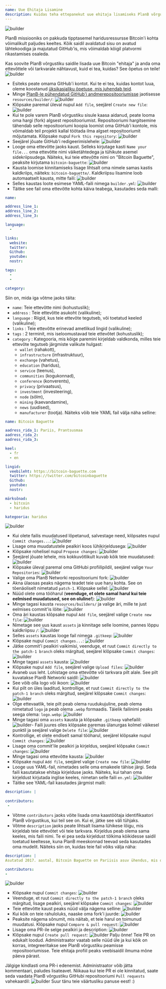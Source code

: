 ```yaml
---
name: Uue Ehitaja Lisamine
description: Kuidas teha ettepanekut uue ehitaja lisamiseks PlanB võrgustikku?
---
```

![builder](assets/cover.webp)

PlanB missiooniks on pakkuda tipptasemel haridusressursse Bitcoin'i kohta võimalikult paljudes keeltes. Kõik saidil avaldatud sisu on avatud lähtekoodiga ja majutatud GitHub'is, mis võimaldab kõigil platvormi rikastamises osaleda.

Kas soovite PlanB võrgustiku saidile lisada uue Bitcoin "ehitaja" ja anda oma ettevõttele või tarkvarale nähtavust, kuid ei tea, kuidas? See õpetus on teile!
![builder](assets/01.webp)
- Esiteks peate omama GitHub'i kontot. Kui te ei tea, kuidas kontot luua, oleme koostanud [üksikasjaliku õpetuse, mis juhendab teid](https://planb.network/tutorials/contribution/others/create-github-account-a75fc39d-f0d0-44dc-9cd5-cd94aee0c07c).
- Minge [PlanB-le pühendatud GitHub'i andmerepositooriumisse](https://github.com/PlanB-Network/bitcoin-educational-content/tree/dev/resources/builders) jaotisesse `resources/builder/`:
![builder](assets/02.webp)
- Klõpsake paremal üleval nupul `Add file`, seejärel `Create new file`:
![builder](assets/03.webp)
- Kui te pole varem PlanB võrgustiku sisule kaasa aidanud, peate looma oma hargi (fork) algsest repositooriumist. Repositooriumi hargitsemine tähendab selle repositooriumi koopia loomist oma GitHub'i kontole, mis võimaldab teil projekti kallal töötada ilma algset repositooriumit mõjutamata. Klõpsake nupul `Fork this repository`:
![builder](assets/04.webp)
- Seejärel jõuate GitHub'i redigeerimislehele:
![builder](assets/05.webp)
- Looge oma ettevõtte jaoks kaust. Selleks kirjutage kasti `Name your file...` oma ettevõtte nimi väiketähtedega ja tühikute asemel sidekriipsudega. Näiteks, kui teie ettevõtte nimi on "Bitcoin Baguette", peaksite kirjutama `bitcoin-baguette`:
![builder](assets/06.webp)
- Kausta loomise kinnitamiseks lisage lihtsalt oma nimele samas kastis kaldkriips, näiteks: `bitcoin-baguette/`. Kaldkriipsu lisamine loob automaatselt kausta, mitte faili:
![builder](assets/07.webp)
- Selles kaustas loote esimese YAML-faili nimega `builder.yml`:
![builder](assets/08.webp)
- Täitke see fail oma ettevõtte kohta käiva teabega, kasutades seda malli:

```yaml
name:

address_line_1:
address_line_2:
address_line_3: 

language:
  - 

links:
  website:
  twitter:
  Github:
  youtube:
  nostr:

tags:
  - 
  - 

category:
```

Siin on, mida iga võtme jaoks täita:
- `name`: Teie ettevõtte nimi (kohustuslik);
- `address` : Teie ettevõtte asukoht (valikuline);
- `language` : Riigid, kus teie ettevõte tegutseb, või toetatud keeled (valikuline);
- `links` : Teie ettevõtte erinevad ametlikud lingid (valikuline);
- `tags` : 2 terminit, mis iseloomustavad teie ettevõtet (kohustuslik);
- `category` : Kategooria, mis kõige paremini kirjeldab valdkonda, milles teie ettevõte tegutseb järgmiste valikute hulgast:
	- `wallet` (rahakott),
	- `infrastructure` (infrastruktuur),
	- `exchange` (vahetus),
	- `education` (haridus),
	- `service` (teenus),
	- `communities` (kogukonnad),
	- `conference` (konverents),
	- `privacy` (privaatsus),
	- `investment` (investeering),
	- `node` (sõlm),
	- `mining` (kaevandamine),
	- `news` (uudised),
	- `manufacturer` (tootja).
Näiteks võib teie YAML fail välja näha selline:
```yaml
name: Bitcoin Baguette

aadress_rida_1: Pariis, Prantsusmaa
aadress_rida_2:
aadress_rida_3: 

keel:
  - fr
  - en

lingid:
  veebileht: https://bitcoin-baguette.com
  twitter: https://twitter.com/bitcoinbaguette
  Github:
  youtube:
  nostr:

märksõnad:
  - bitcoin
  - haridus

kategooria: haridus
```

![builder](assets/09.webp)
- Kui olete failis muudatused lõpetanud, salvestage need, klõpsates nupul `Commit changes...`:
![builder](assets/10.webp)
- Lisage oma muudatustele pealkiri koos lühikirjeldusega:
![builder](assets/11.webp)
- Klõpsake rohelisel nupul `Propose changes`:
![builder](assets/12.webp)
- Seejärel jõuate lehele, mis kokkuvõtlikult kuvab kõik teie muudatused:
![builder](assets/13.webp)
- Klõpsake üleval paremal oma GitHubi profiilipildil, seejärel valige `Your Repositories`:
![builder](assets/14.webp)
- Valige oma PlanB Networki repositooriumi fork:
![builder](assets/15.webp)
- Akna ülaosas peaks nägema teadet teie uue haru kohta. See on tõenäoliselt nimetatud `patch-1`. Klõpsake sellel:
![builder](assets/16.webp)
- Nüüd olete oma tööharul (**veenduge, et olete samal harul kui teie eelmised muudatused, see on oluline!**):
![builder](assets/17.webp)
- Minge tagasi kausta `resources/builders/` ja valige äri, mille te just eelmises commit'is lõite:
![builder](assets/18.webp)
- Oma äri kaustas klõpsake nupul `Add file`, seejärel valige `Create new file`:
![builder](assets/19.webp)
- Nimetage see uus kaust `assets` ja kinnitage selle loomine, pannes lõppu kaldkriipsu `/`:
![builder](assets/20.webp)
- Selles `assets` kaustas looge fail nimega `.gitkeep`:
![builder](assets/21.webp)
- Klõpsake nupul `Commit changes...`:
![builder](assets/22.webp)
- Jätke commit'i pealkiri vaikimisi, veenduge, et ruut `Commit directly to the patch-1 branch` oleks märgitud, seejärel klõpsake `Commit changes`: ![builder](assets/23.webp)
- Minge tagasi `assets` kausta:
![builder](assets/24.webp)
- Klõpsake nupul `Add file`, seejärel valige `Upload files`:
![builder](assets/25.webp)
- Avaneb uus leht. Lohistage oma ettevõtte või tarkvara pilt alale. See pilt kuvatakse PlanB Networki saidil:
![builder](assets/26.webp)
- See võib olla logo või ikoon:
![builder](assets/27.webp)
- Kui pilt on üles laaditud, kontrollige, et ruut `Commit directly to the patch-1 branch` oleks märgitud, seejärel klõpsake `Commit changes`:
![builder](assets/28.webp)
- Olge ettevaatlik, teie pilt peab olema ruudukujuline, peab olema nimetatud `logo` ja peab olema `.webp` formaadis. Täielik failinimi peaks seega olema: `logo.webp`:
![builder](assets/29.webp)
- Minge tagasi oma `assets` kausta ja klõpsake `.gitkeep` vahefailil:
![builder](assets/30.webp)- Faili juures olles klõpsake paremas ülanurgas kolmel väikesel punktil ja seejärel valige `Delete file`:
![builder](assets/31.webp)
- Kontrollige, et olete endiselt samal tööharul, seejärel klõpsake nupul `Commit changes`:
![builder](assets/32.webp)
- Lisage oma commit'ile pealkiri ja kirjeldus, seejärel klõpsake `Commit changes`:
![builder](assets/33.webp)
- Minge tagasi oma ettevõtte kausta:
![builder](assets/34.webp)
- Klõpsake nupul `Add file`, seejärel valige `Create new file`:
![builder](assets/35.webp)
- Looge uus YAML-fail, nimetades selle oma emakeele tähise järgi. Seda faili kasutatakse ehitaja kirjelduse jaoks. Näiteks, kui tahan oma kirjeldust kirjutada inglise keeles, nimetan selle faili `en.yml`:
![builder](assets/36.webp)
- Täitke see YAML-fail kasutades järgmist malli:
```yaml
description: |
 
contributors:
 - 
```

- Võtme `contributors` jaoks võite lisada oma kaastöötaja identifikaatori PlanB võrgustikus, kui teil see on. Kui ei, jätke see väli tühjaks.
- Võtme `description` jaoks peate lihtsalt lisama lühikese lõigu, mis kirjeldab teie ettevõtet või teie tarkvara. Kirjeldus peab olema sama keeles, mis faili nimi. Te ei pea seda kirjeldust tõlkima kõikidesse saidil toetatud keeltesse, kuna PlanB meeskonnad teevad seda kasutades oma mudelit. Näiteks siin on, kuidas teie fail võiks välja näha:
```yaml
description: |
Asutatud 2017. aastal, Bitcoin Baguette on Pariisis asuv ühendus, mis on pühendunud Bitcoin'i kohtumiste ja tehniliste töötubade korraldamisele. Me toome kokku entusiaste, eksperte ja uudishimulikke meeli, et uurida ja arutada Bitcoin'i tehnoloogia keerukusi. Meie üritused pakuvad platvormi teadmiste jagamiseks, võrgustike loomiseks ja sügavama arusaama saavutamiseks Bitcoin'i sisemisest toimimisest. Liitu meiega Bitcoin Baguette'is, et olla osa Pariisi Bitcoin'i kogukonnast ja püsida kursis valdkonna viimaste arengutega.

contributors:
- 
```
![builder](assets/37.webp)
- Klõpsake nupul `Commit changes`:
![builder](assets/38.webp)
- Veenduge, et ruut `Commit directly to the patch-1 branch` oleks märgitud, lisage pealkiri, seejärel klõpsake `Commit changes`:
![builder](assets/39.webp)
- Teie ettevõtte kaust peaks nüüd välja nägema selline:
![builder](assets/40.webp)
- Kui kõik on teie rahuloluks, naaske oma fork'i juurde:
![builder](assets/41.webp)
- Peaksite nägema sõnumit, mis näitab, et teie harul on toimunud muudatusi. Klõpsake nupul `Compare & pull request`:
![builder](assets/42.webp)
- Lisage oma PR-ile selge pealkiri ja description:
![builder](assets/43.webp)
- Klõpsake nupul `Create pull request`:
![builder](assets/44.webp)
Palju õnne! Teie PR on edukalt loodud. Administraator vaatab selle nüüd üle ja kui kõik on korras, integreeritakse see PlanB võrgustiku peamisse repositooriumisse. Teie ehitaja profiil peaks veebisaidil ilmuma mõne päeva pärast.

Jälgige kindlasti oma PR-i edenemist. Administraator võib jätta kommentaari, paludes lisateavet. Niikaua kui teie PR ei ole kinnitatud, saate seda vaadata PlanB võrgustiku GitHubi repositooriumi `Pull requests` vahekaardil:
![builder](assets/45.webp)
Suur tänu teie väärtusliku panuse eest! :)

